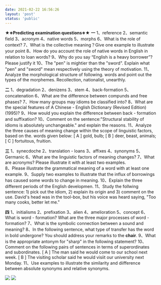 ```yaml
---
date: 2021-02-22 16:56:26
layout: 'post'
status: 'public'
---
```


**★※Predicting examination questions※★**
**一**
1、reference
2、semantic field
3、acronym
4、native words
5、morphs
6、What is the role of context?
7、What is the collective meaning？Give one example to illustrate your point 
8、How do you account the role of native words in English in relation to loan words?
9、Why do you say “English is a heavy borrower”? Please justify it 
10、The "pen" is mightier than the "sword". Explain what "pen" and "sword" mean respectively using the theory of motivation.
11、Analyze the morphological structure of following. words and point out the types of the morphemes. Recollection, nationalist, unearthly.

**二**
1、degradation
2、denizens
3、stem
4、back-formation
5、concatenation
6、What are the difference between compunds and free phases?
7、How many groups may idioms be classified into?
8、What are the special features of A Chinese - English Dictionary (Revised Edition) (1995)?
9、How would you explain the difference between back - formation and suffixation?
10、Comment on the sentence:"Structural stability of idioms is absolutely unchangeable." and explain the reasons.
11、Analyze the three causes of meaning change within the scope of linguistic factors, based on the. words given below:
[ A ] gold, bulb;
[ B ] deer, beast, animals;
[ C ] fortuitous, fruition.

**三**
1、synecdoche
2、translation - loans
3、affixes
4、synonyms
5、Germanic
6、What are the linguistic factors of meaning changes?
7、What are acronyms? Please illustrate it with at least two examples.  
8、Please illustrate the grammatical meaning of a word with at least one example.
9、Supply two examples to illustrate that the influx of borrowings has caused some words to change in meaning.
10、Explain the three different periods of the English developmen.
11、Study the follwing sentence: 1) pick out the idiom, 2) explain its origin and 3) comment on the use.
David's head was in the tool-box, but his voice was heard saying, "Too many cooks, better let me."

**四**
1、initialisms
2、prefixation
3、alien
4、amelioration
5、concept
6、What is word - formation? What are the three major processes of word - formation?
7、What is the symbolic connection between a sound and meaning?
8、In the following sentence, what type of transfer has the word in bold undergone? 
You should address your remarks to the **chair**.
9、What is the appropriate antonym for "sharp" in the following statement?
10、Comment on the following pairs of sentences in terms of superordinates and subordinates.
[ A ] The man said he would come to our school next week.
[ B ] The visiting scholar said he would visiit our university next Monday.
11、Use examples to illustrate the similarity and diifference between absolute synonyms and relative synonyms.

![](https://inz.oss-cn-beijing.aliyuncs.com/Images/Lexicology%20answers%20/0001.jpg)
![](https://inz.oss-cn-beijing.aliyuncs.com/Images/Lexicology%20answers%20/0002.jpg)
